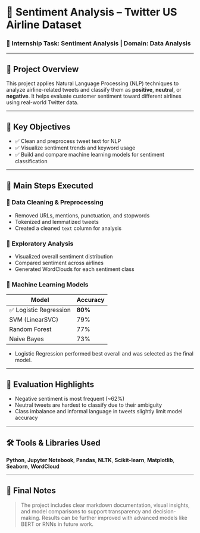 
# 🧠 Sentiment Analysis – Twitter US Airline Dataset  
### 💼 Internship Task: Sentiment Analysis | Domain: Data Analysis

---

## 📝 Project Overview

This project applies Natural Language Processing (NLP) techniques to analyze airline-related tweets and classify them as **positive**, **neutral**, or **negative**. It helps evaluate customer sentiment toward different airlines using real-world Twitter data.

---

## 🎯 Key Objectives
- ✅ Clean and preprocess tweet text for NLP
- ✅ Visualize sentiment trends and keyword usage
- ✅ Build and compare machine learning models for sentiment classification

---

## 📌 Main Steps Executed

### 🔹 Data Cleaning & Preprocessing
- Removed URLs, mentions, punctuation, and stopwords
- Tokenized and lemmatized tweets
- Created a cleaned `text` column for analysis

### 🔹 Exploratory Analysis
- Visualized overall sentiment distribution
- Compared sentiment across airlines
- Generated WordClouds for each sentiment class

### 🔹 Machine Learning Models
| Model | Accuracy |
|-------|----------|
| ✅ Logistic Regression | **80%** |
| SVM (LinearSVC)        | 79% |
| Random Forest          | 77% |
| Naive Bayes            | 73% |

- Logistic Regression performed best overall and was selected as the final model.

---

## 🧪 Evaluation Highlights
- Negative sentiment is most frequent (~62%)
- Neutral tweets are hardest to classify due to their ambiguity
- Class imbalance and informal language in tweets slightly limit model accuracy

---

## 🛠️ Tools & Libraries Used
**Python**, **Jupyter Notebook**, **Pandas**, **NLTK**, **Scikit-learn**, **Matplotlib**, **Seaborn**, **WordCloud**

---

## 📌 Final Notes
> The project includes clear markdown documentation, visual insights, and model comparisons to support transparency and decision-making. Results can be further improved with advanced models like BERT or RNNs in future work.
